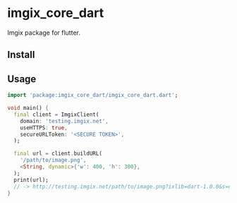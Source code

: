 # imgix_core_dart

Imgix package for flutter.

## Install

## Usage

```dart
import 'package:imgix_core_dart/imgix_core_dart.dart';

void main() {
  final client = ImgixClient(
    domain: 'testing.imgix.net',
    useHTTPS: true,
    secureURLToken: '<SECURE TOKEN>',
  );

  final url = client.buildURL(
    '/path/to/image.png',
    <String, dynamic>{'w': 400, 'h': 300},
  );
  print(url);
  // -> http://testing.imgix.net/path/to/image.png?ixlib=dart-1.0.0&s=d989ab7de53535886b09183a43f801aa
}
```